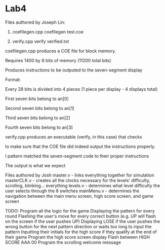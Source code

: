 # Lab4

Files authored by Joseph Lin:

1. coefilegen.cpp coefilegen test.coe

2. verify.cpp verify verified.txt

coefilegen.cpp produces a COE file for block memory.

Requires 1400 by 8 bits of memory (11200 total bits)

Produces instructions to be outputed to the seven-segment display

Format: 

Every 28 bits is divided into 4 pieces (1 piece per display - 4 displays total)

First seven bits belong to an[0]

Second seven bits belong to an[1]

Third seven bits belong to an[2]

Fourth seven bits belong to an[3]

verify.cpp produces an executable (verify, in this case) that checks

to make sure that the COE file did indeed output the instructions properly.

I pattern matched the seven-segment code to their proper instructions

The output is what we expect

Files authored by Josh
master.v - links everything together for simulation
masterCLK.v - creates all the clocks necessary for the levels' difficulty, scrolling, blinking... everything
levels.v - determines what level difficulty the user selects through the 8 switches
mainMenu.v - determines the navigation between the main menu screen, high score screen, and game screen

TODO:
Program all the logic for the game 
  Displaying the pattern for every round
  Flashing the user's move for every correct button (e.g. UP will flash on the screen if the user pushes UP)
  Displaying LOSE if the user pushes the wrong button for the next pattern direction or waits too long to input the pattern
  Inputting their initials for the high score if they qualify at the end of their game
Program the high score screen display
  Flash between HIGH SCORE AAA 00
Program the scrolling welcome message
